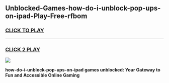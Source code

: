 
## Unblocked-Games-how-do-i-unblock-pop-ups-on-ipad-Play-Free-rfbom
<h3>
<a href="https://premium76.site?title=how-do-i-unblock-pop-ups-on-ipad&ref=20M">CLICK TO PLAY</a></h3>
<hr>

<h3>
<a href="https://premium76.site?title=how-do-i-unblock-pop-ups-on-ipad&ref=20M">CLICK 2 PLAY</a>
  
</h3>

<a href="https://premium76.site?title=how-do-i-unblock-pop-ups-on-ipad&ref=19M"><img src="https://clearcache.store/games.png"></a>


**how-do-i-unblock-pop-ups-on-ipad games unblocked: Your Gateway to Fun and Accessible Online Gaming**
